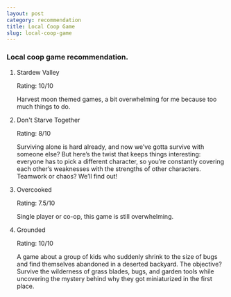 ```yaml
---
layout: post
category: recommendation
title: Local Coop Game
slug: local-coop-game
---
```


### Local coop game recommendation.

1. Stardew Valley

    Rating: 10/10

    Harvest moon themed games, a bit overwhelming for me because too much things to do.

2. Don't Starve Together

    Rating: 8/10

    Surviving alone is hard already, and now we’ve gotta survive with someone else? But here’s the twist that keeps things interesting: everyone has to pick a different character, so you’re constantly covering each other’s weaknesses with the strengths of other characters. Teamwork or chaos? We’ll find out!

3. Overcooked

    Rating: 7.5/10

    Single player or co-op, this game is still overwhelming.

4. Grounded

    Rating: 10/10

    A game about a group of kids who suddenly shrink to the size of bugs and find themselves abandoned in a deserted backyard. The objective? Survive the wilderness of grass blades, bugs, and garden tools while uncovering the mystery behind why they got miniaturized in the first place.
